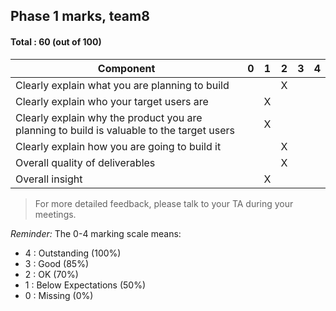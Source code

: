 ## Phase 1 marks, team8

#### Total : 60 (out of 100)

| Component   | 0    |  1   |  2   |  3   |  4   |
| ----------- | ---- | ---- | ---- | ---- | ---- |
| Clearly explain what you are planning to build |   |   | X |   |   |
| Clearly explain who your target users are |   | X |   |   |   |
| Clearly explain why the product you are planning to build is valuable to the target users |   | X |   |   |   |
| Clearly explain how you are going to build it |   |   | X |   |   |
| Overall quality of deliverables |   |   | X |   |   |
| Overall insight |   | X |   |   |   |


 > For more detailed feedback, please talk to your TA during your meetings.

_Reminder:_ The 0-4 marking scale means:

 * 4 : Outstanding (100%)
 * 3 : Good (85%)
 * 2 : OK (70%)
 * 1 : Below Expectations (50%)
 * 0 : Missing (0%)

